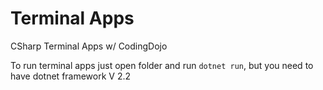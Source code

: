 # Terminal Apps
CSharp Terminal Apps w/ CodingDojo

To run terminal apps just open folder and run ```dotnet run```, but you need to have dotnet framework V 2.2